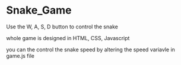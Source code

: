 # Snake_Game

Use the W, A, S, D button to control the snake

whole game is designed in HTML, CSS, Javascript

you can the control the snake speed by altering the speed variavle in game.js file
